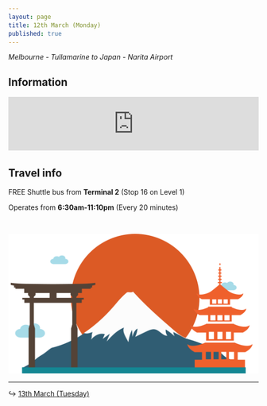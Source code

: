 ```yaml
---
layout: page
title: 12th March (Monday)
published: true
---
```


*Melbourne - Tullamarine to Japan - Narita Airport*

## Information

<iframe width="100%" height="108" src="https://fiddle.jshell.net/NotMakey/n0bu8uac/6/show/" allowfullscreen="allowfullscreen" frameborder="0"></iframe>

## Travel info

FREE Shuttle bus from **Terminal 2** (Stop 16 on Level 1)

Operates from **6:30am-11:10pm** (Every 20 minutes)

&nbsp;

![](/uploads/versions/japan-1---x----520-290x---.png)

---

↪ [13th March (Tuesday)](/days/week1/13mar)